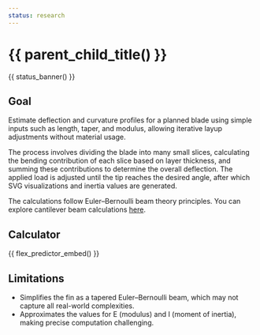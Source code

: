 ```yaml
---
status: research
---
```

# {{ parent_child_title() }}
{{ status_banner() }}

## Goal

Estimate deflection and curvature profiles for a planned blade using simple inputs such as length, taper, and modulus,
allowing iterative layup adjustments without material usage.

The process involves dividing the blade into many small slices, calculating the bending contribution of each slice based
on layer thickness, and summing these contributions to determine the overall deflection. The applied load is adjusted
until the tip reaches the desired angle, after which SVG visualizations and inertia values are generated.

The calculations follow Euler–Bernoulli beam theory principles. You can explore cantilever beam
calculations [here](https://calcresource.com/statics-cantilever-beam.html).


## Calculator
{{ flex_predictor_embed() }}

## Limitations

- Simplifies the fin as a tapered Euler–Bernoulli beam, which may not capture all real-world complexities.
- Approximates the values for E (modulus) and I (moment of inertia), making precise computation challenging.
